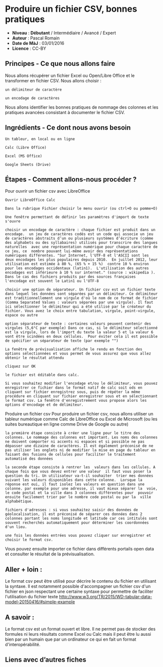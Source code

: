 # Produire un fichier CSV, bonnes pratiques


- **Niveau** : **Débutant** / Intermédiaire / Avancé / Expert
- **Auteur** : Pascal Romain
- **Date de MàJ** : 03/01/2016
- **Licence** : CC-BY


## Principes - Ce que nous allons faire
Nous allons récupérer un fichier Excel ou Open/Libre Office et le transformer en fichier CSV.
Nous allons choisir  : 

    un délimiteur de caractère

    un encodage de caractères

Nous allons identifier les bonnes pratiques de nommage des colonnes et les pratiques avancées consistant à documenter le fichier CSV.

## Ingrédients - Ce dont nous avons besoin

    Un tableur, en local ou en ligne

    Calc (Libre Office)

    Excel (MS Office)

    Google Sheets (Drive)

## Étapes - Comment allons-nous procéder ?

Pour ouvrir un fichier csv avec LibreOffice

    Ouvrir LibreOffice Calc

    Dans la rubrique Fichier choisir le menu ouvrir (ou ctrl+O ou pomme+O)

    Une fenêtre permettant de définir les paramètres d'import de texte s'ouvre

    choisir un encodage de caractère : chaque fichier est produit dans un encodage.  un jeu de caractères codés est un code qui associe un jeu de caractères abstraits d’un ou plusieurs systèmes d’écriture (comme des alphabets ou des syllabaires) utilisés pour transcrire des langues naturelles  avec une représentation numérique pour chaque caractère de ce jeu, ce  nombre pouvant lui-même avoir des représentations numériques différentes. "Sur Internet, l'UTF-8 et l'ASCII sont les deux encodages les plus populaires depuis 2010.  En juillet 2012, leur utilisation est estimée à 80 %, (65 % + 15 %)  contre 10 % environ pour les encodages occidentaux (latin1).  L'utilisation des autres encodages est inférieure à 10 % sur internet." (source : wikipedia ). Dans le cas des fichiers produits par des sources françaises l'encodage est souvent le Latin1 ou l'UTF-8

    choisir une option de séparateur. Un fichier csv est un fichier texte dans lequel les données sont séparées par un délimiteur. Ce délimiteur est traditionnellement une virgule d'où le nom de ce format de fichier (Comma Separated Values : valeurs séparées par une virgule). Il faut ici sélectionner le délimiteur qui a été utilisé par le créateur du fichier. Vous avez le choix entre tabulation, virgule, point-virgule, espace ou autre

    option séparateur de texte : certaines valeurs peuvent contenir des virgules (5,6°C par exemple) Dans ce cas, si le délimiteur sélectionné est la virgule, lors de l'import du texte la valeur 5 et la valeur 6 vont être scindées en deux cellules.  Pour éviter cela il est possible de spécifier un séparateur de texte (par exemple "")

    La fenêtre de prévisualisation affiche le rendu en fonction des options sélectionnées et vous permet de vous assurez que vous allez obtenir le résultat attendu

    cliquez sur OK

    le fichier est éditable dans calc.

    Si vous souhaitez modifier l'encodage et/ou le délimiteur, vous pouvez enregistrer ce fichier dans le format natif de calc soit ods en cliquant sur fichier enregistrez sous, puis de répéter la même procédure en cliquant sur fichier enregistrer sous et en sélectionnant le format csv. La fenêtre d'enregistrement vous propose alors les options d'encodage et de délimiteur.


Produire un fichier csv
Pour produire un fichier csv, nous allons utiliser un tableur numérique comme Calc de LibreOffice ou Excel de Microsoft (ou les suites bureautique en ligne comme Drive de Google ou autre)

    la première étape consiste à créer une ligne pour le titre des colonnes. Le nommage des colonnes est important. Les noms des colonnes ne doivent comporter ni accents ni espaces et si possible ne pas dépasser une dizaine de caractères. Il est également préconisé de ne pas utiliser les onglets ni de modifier la mise en page du tableur en faisant des fusions de cellules pour faciliter le traitement automatisé des données

    la seconde étape consiste à rentrer les  valeurs dans les cellules. A chaque fois que vous devez entrer une valeur  il faut vous poser la question du tri. Un utilisateur va-t-il souhaiter  trier mes données suivant les valeurs disponibles dans cette colonne.  Lorsque la réponse est oui, il faut isolez les valeurs en question dans une colonne. par exemple pour une adresse, il vaut mieux séparer la  voie, le code postal et la ville dans 3 colonnes différentes pour  pouvoir ensuite facilement trier par le nombre code postal ou par la  ville alphabétique.

    fichiers d'adresses : si vous souhaitez saisir des données de géolocalisation, il est préconisé de séparer ces données dans 2 colonnes portant les noms longitude et latitude car ces intitulés sont souvent recherchés automatiquement pour déterminer les coordonnées d'un lieu.

    une fois les données entrées vous pouvez cliquer sur enregistrer et choisir le format csv.

Vous pouvez ensuite importer ce fichier dans différents portails open data et consulter le résultat de la prévisualisation.

## Aller + loin : 
Le format csv peut être utilisé pour décrire le contenu du fichier en utilisant la syntaxe.
Il  est notamment possible d'accompagner un fichier csv d'un fichier en json respectant une certaine syntaxe pour permettre de faciliter l'utilisation du fichier texte
http://www.w3.org/TR/2015/WD-tabular-data-model-20150416/#simple-example


## A savoir : 
Le format csv est un format ouvert et libre. Il ne permet pas de stocker des formules ni leurs résultats comme Excel ou Calc mais il peut être lu aussi bien par un humain que par un ordinateur ce qui en fait un format d'interopérabilité.

## Liens avec d’autres fiches

